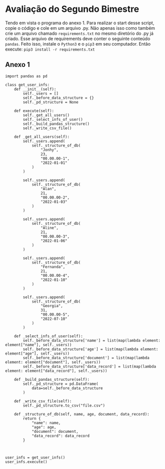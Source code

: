 # Avaliação do Segundo Bimestre

Tendo em vista o programa do anexo 1. Para realizar o start desse script, copie o código
e cole em um arquivo .py. Não apenas isso como também crie um arquivo chamado `requirements.txt` no mesmo diretório do .py já criado. Esse arquivo de requirements deve conter o seguinte conteúdo `pandas`. Feito isso, instale o `Python3` e o `pip3` em seu 
computador. Então execute: `pip3 install -r requirements.txt`


## Anexo 1

```
import pandas as pd

class get_user_infs:
    def __init__(self):
        self._users = []
        self._before_data_structure = {}
        self._pd_structure = None

    def execute(self):
        self._get_all_users()
        self._select_infs_of_user()
        self._build_pandas_structure()
        self._write_csv_file()

    def _get_all_users(self):
        self._users.append(
            self._structure_of_db(
                "Jonhy",
                23,
                "00.00.00-1",
                "2022-01-01"
            )
        )
        
        self._users.append(
            self._structure_of_db(
                "Alan",
                21,
                "00.00.00-2",
                "2022-01-03"
            )
        )

        self._users.append(
            self._structure_of_db(
                "Aline",
                21,
                "00.00.00-3",
                "2022-01-06"
            )
        )

        self._users.append(
            self._structure_of_db(
                "Fernanda",
                21,
                "00.00.00-4",
                "2022-01-10"
            )
        )

        self._users.append(
            self._structure_of_db(
                "Georgia",
                31,
                "00.00.00-5",
                "2022-07-10"
            )
        )                
    
    def _select_infs_of_user(self):
        self._before_data_structure['name'] = list(map(lambda element: element["name"], self._users))
        self._before_data_structure['age'] = list(map(lambda element: element["age"], self._users))
        self._before_data_structure['document'] = list(map(lambda element: element["document"], self._users))
        self._before_data_structure['data_record'] = list(map(lambda element: element["data_record"], self._users))

    def _build_pandas_structure(self):
        self._pd_structure = pd.DataFrame(
            data=self._before_data_structure
        )

    def _write_csv_file(self):
        self._pd_structure.to_csv("file.csv")

    def _structure_of_db(self, name, age, document, data_record):
        return {
            "name": name,
            "age": age,
            "document": document,
            "data_record": data_record
        }



user_infs = get_user_infs()
user_infs.execute()
```